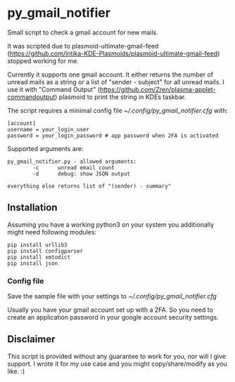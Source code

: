 # py_gmail_notifier

Small script to check a gmail account for new mails.

It was scripted due to plasmoid-ultimate-gmail-feed (https://github.com/Intika-KDE-Plasmoids/plasmoid-ultimate-gmail-feed) stopped working for me.

Currently it supports one gmail account. It either returns the number of unread mails as a string or a list of "sender - subject" for all unread mails. I use it with "Command Output" (https://github.com/Zren/plasma-applet-commandoutput) plasmoid to print the string in KDEs taskbar.

The script requires a minimal config file _~/.config/py_gmail_notifier.cfg_ with:

```
[account]
username = your_login_user
password = your_login_password # app password when 2FA is activated
```

Supported arguments are:

```
py_gmail_notifier.py - allowed arguments:
        -c      unread email count
        -d      debug: show JSON output

everything else returns list of "(sender) - summary"
```

## Installation

Assuming you have a working python3 on your system you additionally might need following modules:

```
pip install urllib3
pip install configparser
pip install xmtodict
pip install json
```

### Config file

Save the sample file with your settings to _~/.config/py_gmail_notifier.cfg_

Usually you have your gmail account set up with a 2FA. So you need to create an application password in your google account security settings.

## Disclaimer

This script is provided without any guarantee to work for you, nor will I give support. I wrote it for my use case and you might copy/share/modify as you like. :)
